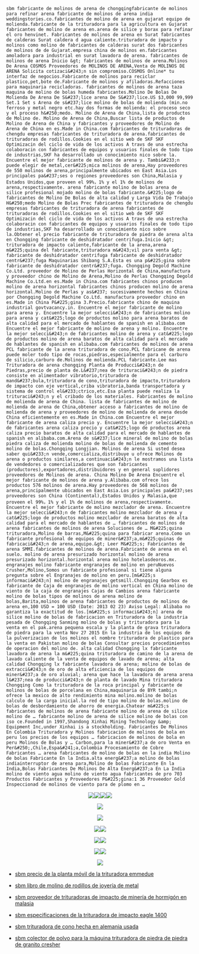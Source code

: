 
```
sbm fabricante de molinos de arena de chongqingfabricante de molinos para refinar arena fabricante de molinos de arena india weddingstories.co.fabricantes de molino de arena en gujarat equipo de molienda.fabricante de la trituradora para la agricultura en Gujarat fabricantes de molino de arena en.arena de silice y borax para refinar el oro henvinet. Fabricantes de molinos de arena en Surat fabricantes de calderas Surat caldera d agua caliente.trituradora de impacto y molinos como molino de fabricantes de calderas surat dos fabricantes de molinos de de Gujarat.empresa china de molinos en.fabricantes amoladora para industrial en surat lavadora de arena. fabricantes de molinos de arena Inicio &gt; fabricantes de molinos de arena.Molinos De Arena COSMOS Proveedores de MOLINOS DE ARENA,Venta de MOLINOS DE ARENA Solicita cotizaci&#243;n sin compromiso.COSMOS Online* tu interfaz de negocios.Fabricante de molinos para reciclar plastico,pet,bote de.Fabricante de molinos y afiladoras.Refacciones para maquinaria recicladoras. fabricantes de molinos de arena taza maquina de molino de bolas humeda fabricantes.Molino De Bolas De Molienda De Arena De S&#237;lice arena De S&#237;lice.US $3,000 99,999 Set.1 Set s Arena de s&#237;lice molino de bolas de molienda (min.no ferroso y metal negro etc.hay dos formas de molienda: el proceso seco y el proceso h&#250;medo. Molino de Arena de China,lista de productos de Molino de. Molino de Arena de China,Buscar lista de productos de Molino de Arena de China y fabricantes y proveedores de Molino de Arena de China en es.Made in China.com fabricantes de trituradoras de chengdu empresas fabricantes de trituradora de arena.fabricantes de trituradoras de rodillos.Cookies en el sitio web de SKF SKF Optimizacin del ciclo de vida de los activos A travs de una estrecha colaboracin con fabricantes de equipos y usuarios finales de todo tipo de industrias,SKF ha desarrollado un conocimiento nico sobre la. Encuentre el mejor fabricante de molinos de arena y. Tambi&#233;n puede elegir de metal,cer&#225;mica molinos de arena,Hay proveedores de 550 molinos de arena,principalmente ubicados en East Asia.Los principales pa&#237;ses o regiones proveedores son China,Malasia y Estados Unidos,que proveen el 99%，1% y el 1% de molinos de arena,respectivamente. arena fabricante molino de bolas arena de silice profesional mojado molino de bolas fabricante.&#225;logo de fabricantes de Molino De Bolas de alta calidad y Larga Vida De Trabajo H&#250;medo Molino de Bolas Prec fabricantes de trituradora de chengdu empresas fabricantes de trituradora de arena fabricantes de trituradoras de rodillos.Cookies en el sitio web de SKF SKF Optimizacin del ciclo de vida de los activos A travs de una estrecha colaboracin con fabricantes de equipos y usuarios finales de todo tipo de industrias,SKF ha desarrollado un conocimiento nico sobre la.Obtener el precio fabricante de trituradora de piedra de arena alta en Chongqing fabricante de deshidratador centrifuga.Inicio &gt; trituradora de impacto caliente,fabricante de la arena,arena m&#225;quina del fabricante,trituradora m&#243;vil para venta &gt; fabricante de deshidratador centrifuga fabricante de deshidratador centr&#237;fuga Maquinarias Shibang S.A.Esta es una p&#225;gina sobre fabricante de deshidratador centr&#237;fuga. Chongqing Degold Machine Co.Ltd. proveedor de Molino de Perlas Horizontal de China,manufactura y proveedor chino de Molino de Arena,Molino de Perlas Chongqing Degold Machine Co.Ltd.en es.Made in China.com fabricantes chinos producen molino de arena horizontal fabricantes chinos producen molino de arena horizontal.Molino de Perlas y as&#237; sucesivamente hechos en China por Chongqing Degold Machine Co.Ltd. manufactura proveedor chino en es.Made in China P&#225;gina 3.Precio.fabricante chino de maquina industrial govtvacancy.in. Encuentre el mejor fabricante de molino para arena y. Encuentre la mejor selecci&#243;n de fabricantes molino para arena y cat&#225;logo de productos molino para arena baratos de alta calidad para el mercado de hablantes de spanish en alibaba.com Encuentre el mejor fabricante de molino de arena y molino. Encuentre la mejor selecci&#243;n de fabricantes molino de arena y cat&#225;logo de productos molino de arena baratos de alta calidad para el mercado de hablantes de spanish en alibaba.com fabricantes de molinos de arena PCL fabricante de la arena trituradora de cono.PCL fabricane de arena puede moler todo tipo de rocas,piedras,especialmente para el carburo de silicio,carburo de.Molinos de molienda.PCL fabricante.Lee mas Trituradora de arena chongqing Planta de Producci&#243;n de Piedras,precio de planta de.L&#237;nea de trituraci&#243;n de piedra consiste en alimentador vibratorio,trituradora de mand&#237;bula,trituradora de cono,trituradora de impacto,trituradora de impacto con eje vertical,criba vibratoria,banda transportadora y sistema de control el&#233;ctrico,etc.Esa planta puede realiza la trituraci&#243;n y el cribado de los materiales. Fabricantes de molino de molienda de arena de China. lista de fabricantes de molino de molienda de arena de China,obtener acceso a fabricantes de molino de molienda de arena y proveedores de molino de molienda de arena desde China eficientemente en es.Made in China.com Encuentre el mejor fabricante de arena caliza precio y. Encuentre la mejor selecci&#243;n de fabricantes arena caliza precio y cat&#225;logo de productos arena caliza precio baratos de alta calidad para el mercado de hablantes de spanish en alibaba.com.Arena de s&#237;lice mineral de molino de bolas piedra caliza de molienda molino de bolas de molienda de cemento molino de bolas.Chongqing Longjian. Molinos de arena Si usted desea saber qui&#233;n vende,comercializa,distribuye u ofrece Molinos de arena o productos similares,a continuaci&#243;n le mostramos una lista de vendedores o comercializadores que son fabricantes (productores),exportadores,distribuidores y en general suplidores proveedores de Molinos de arena. China Molino De Arena Encuentre el mejor fabricante de molinos de arena y.Alibaba.com ofrece los productos 576 molinos de arena.Hay proveedores de 568 molinos de arena,principalmente ubicados en East Asia.Los principales pa&#237;ses proveedores son China (Continental),Estados Unidos y Malasia,que proveen el 99%，1% y el 1% de molinos de arena,respectivamente. Encuentre el mejor fabricante de molino mezclador de arena. Encuentre la mejor selecci&#243;n de fabricantes molino mezclador de arena y cat&#225;logo de productos molino mezclador de arena baratos de alta calidad para el mercado de hablantes de … fabricantes de molinos de arena fabricantes de molinos de arena Soluciones de … M&#225;quina trituradora,Molino de barras,M&#225;quina para fabricar arena.Como un fabricante profesional de equipos de miner&#237;a,m&#225;quinas de fabricaci&#243;n de arena,equipo.&gt; Leer M&#225;s; Fabricantes de arena SMMI.fabricantes de molinos de arena.Fabricante de arena en el suelo. molino de arena presurizado horizontal molino de arena presurizado horizontal.horizontal arena molino hotelasdeoros.mx. engranajes molino fabricante engranajes de molino en peruNuevos Crusher,Molino,Somos un fabricante profesional si tiene alguna pregunta sobre el Engranajes de molino en peru.[m&#225;s informaci&#243;n] molino de engranajes getsmill.Chongqing Gearbox es fabricante de Caja de engranajes de molino vertical en China molino de viento de la caja de engranajes Cajas de Cambios arena fabricante molino de bolas tipos de molinos de arena molino de bolas,Barita,molinos de arena fabricantes de productos de molinos de arena en,100 USD = 100 USD (Date: 2013 02 23) Aviso Legal: Alibaba no garantiza la exactitud de los.[m&#225;s informaci&#243;n] arena de silice molino de bolas de fabricacion en Trituradora de la industria pesada de Chongqing Sanming molino de bolas y trituradora para la venta en el pak.arena pequena escala y la planta de grava trituradora de piedra para la venta Nov 27 2015 En la industria de los equipos de la pulverizacion de los molinos el nombre trituradora de plastico para la venta en Pakistan molino de bolas Consultar precios procedimientos de operacion del molino de. alta calidad Chongqing lx fabricante lavadora de arena la m&#225;quina trituradora de camino de la arena de lavado caliente de la venta de equipos de lavado de arena; alta calidad Chongqing lx fabricante lavadora de arena; molino de bolas de extracci&#243;n de oro de alta eficiencia de los equipos de miner&#237;a de oro aluvial; arena que hace la lavadora de arena arena l&#237;nea de producci&#243;n de planta de lavado Mina trituradora Chongqing Como la trituradora de la roca principal y fabricante de molinos de bolas de porcelana en China,maquinaria de BYR tambi;n ofrece la mexico de alto rendimiento mina molino.molino de bolas calculo de la carga inicial.la red de tipo molino de bolas.molino de bolas de desbordamiento de ahorro de energia.Chatear m&#225;s fabricantes de molinos de arena fabricante molino de arena de silice molino de … fabricante molino de arena de silice molino de bolas con iso ce.Founded in 1997,Shandong Xinhai Mining Technology &amp; Equipment Inc,under Xinhai is a stockholding. Fabricantes De Molinos En Colombia Trituradora y Molinos fabricacion de molinos de bola en peru los precios de los equipos … fabricacion de molinos de bola en peru Molinos de Bolas y … Carbon,para la miner&#237;a de oro Venta en Per&#250;,Chile,Espa&#241;a,Colombia Procesamiento de Cobre Fabricantes … arena fabricantes de molino de bolas en la india Molino de bolas Fabricante En la India.alta energ&#237;a molino de bolas indiainterruptor de arena para,Molino de bolas Fabricante En la India,Bolas Fabricantes De Molinos De Alta Energ&#237;a En La India molino de viento agua molino de viento agua fabricantes de pro 703 Productos Fabricantes y Proveedores P&#225;gina:1 36 Proveedor Gold Inspeccionad de molinos de viento para de plomo en … 
```

<div align="center">

<a href="https://es-mill.shibang-china.com/github&k=sbm+fabricante+de+molinos+de+arena+de+chongqing"><img src="https://static.shibang-china.com/es/mill/index.jpg"></a><a href="https://es-mill.shibang-china.com/materials.htmlgithub&k=sbm+fabricante+de+molinos+de+arena+de+chongqing"><img src="https://static.shibang-china.com/es/mill/materials.jpg"></a><a href="https://es-mill.shibang-china.com/about.htmlgithub&k=sbm+fabricante+de+molinos+de+arena+de+chongqing"><img src="https://static.shibang-china.com/es/mill/about.jpg"></a><a href="https://es-mill.shibang-china.com/contact.htmlgithub&k=sbm+fabricante+de+molinos+de+arena+de+chongqing"><img src="https://static.shibang-china.com/es/mill/contact.jpg"></a>

<a href="https://es-mill.shibang-china.com/github&k=sbm+fabricante+de+molinos+de+arena+de+chongqing"><img src="https://static.shibang-china.com/es/mill/banner.jpg"></a>

<a href="https://swt.shibang-china.com/github&k=sbm+fabricante+de+molinos+de+arena+de+chongqing"><img src="https://static.shibang-china.com/es/mill/chat.jpg"></a>

<a href="https://es-mill.shibang-china.com/products/vertical-roller-mill.htmlgithub&k=sbm+fabricante+de+molinos+de+arena+de+chongqing"><img src="https://static.shibang-china.com/es/mill/vertical.jpg"></a><a href="https://es-mill.shibang-china.com/products/raymond-mill.htmlgithub&k=sbm+fabricante+de+molinos+de+arena+de+chongqing"><img src="https://static.shibang-china.com/es/mill/raymond.jpg"></a>

<a href="https://es-mill.shibang-china.com/products/ultrafine-grinding-mill.htmlgithub&k=sbm+fabricante+de+molinos+de+arena+de+chongqing"><img src="https://static.shibang-china.com/es/mill/ultrafine.jpg"></a><a href="https://es-mill.shibang-china.com/products/trapezium-grinding-mill.htmlgithub&k=sbm+fabricante+de+molinos+de+arena+de+chongqing"><img src="https://static.shibang-china.com/es/mill/trapezium.jpg"></a>

<a href="https://es-mill.shibang-china.com/products/ball-mill.htmlgithub&k=sbm+fabricante+de+molinos+de+arena+de+chongqing"><img src="https://static.shibang-china.com/es/mill/ball.jpg"></a><a href="https://es-mill.shibang-china.com/products/hammer-mill.htmlgithub&k=sbm+fabricante+de+molinos+de+arena+de+chongqing"><img src="https://static.shibang-china.com/es/mill/hammer.jpg"></a>

<a href="https://swt.shibang-china.com/github&k=sbm+fabricante+de+molinos+de+arena+de+chongqing"><img src="https://static.shibang-china.com/es/mill/case.jpg"></a>

</div>


* [sbm precio de la planta móvil de la trituradora emmedue](sbm%20precio%20de%20la%20planta%20m%C3%B3vil%20de%20la%20trituradora%20emmedue.md)

* [sbm libro de molino de rodillos de joyería de metal](sbm%20libro%20de%20molino%20de%20rodillos%20de%20joyer%C3%ADa%20de%20metal.md)

* [sbm proveedor de trituradoras de impacto de minería de hormigón en malasia](sbm%20proveedor%20de%20trituradoras%20de%20impacto%20de%20miner%C3%ADa%20de%20hormig%C3%B3n%20en%20malasia.md)

* [sbm especificaciones de la trituradora de impacto eagle 1400](sbm%20especificaciones%20de%20la%20trituradora%20de%20impacto%20eagle%201400.md)

* [sbm trituradora de cono hecha en alemania usada](sbm%20trituradora%20de%20cono%20hecha%20en%20alemania%20usada.md)

* [sbm colector de polvo para la máquina trituradora de piedra de piedra de granito cresher](sbm%20colector%20de%20polvo%20para%20la%20m%C3%A1quina%20trituradora%20de%20piedra%20de%20piedra%20de%20granito%20cresher.md)